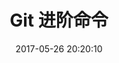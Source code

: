 ---
title: Git 进阶命令
description: Git是一个开源的分布式版本控制系统，可以有效、高速地处理从很小到非常大的项目版本管理
featured_media: /icons/git.png
date: 2017-05-26 20:20:10
post: true
comments: true
humanize: false
tags:
- Git
---
